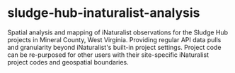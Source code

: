 # sludge-hub-inaturalist-analysis
Spatial analysis and mapping of iNaturalist observations for the Sludge Hub projects in Mineral County, West Virginia. Providing regular API data pulls and granularity beyond iNaturalist's built-in project settings. Project code can be re-purposed for other users with their site-specific iNaturalist project codes and geospatial boundaries.
